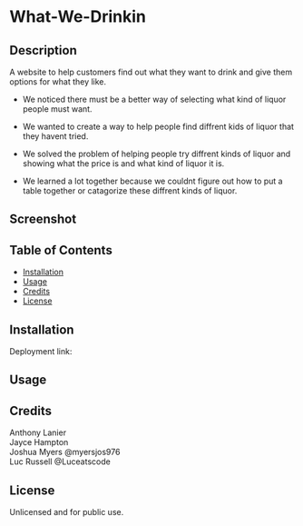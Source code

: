 # What-We-Drinkin

## Description
A website to help customers find out what they want to drink and give them options for what they like.

- We noticed there must be a better way of selecting what kind of liquor people must want.

- We wanted to create a way to help people find diffrent kids of liquor that they havent tried.

- We solved the problem of helping people try diffrent kinds of liquor and showing what the price is and what kind of liquor it is.

- We learned a lot together because we couldnt figure out how to put a table together or catagorize these diffrent kinds of liquor.

## Screenshot


## Table of Contents
- [Installation](#installation)
- [Usage](#usage)
- [Credits](#credits)
- [License](#license)

## Installation
Deployment link: 

## Usage


## Credits
Anthony Lanier  
Jayce Hampton  
Joshua Myers @myersjos976  
Luc Russell @Luceatscode

## License
Unlicensed and for public use.
